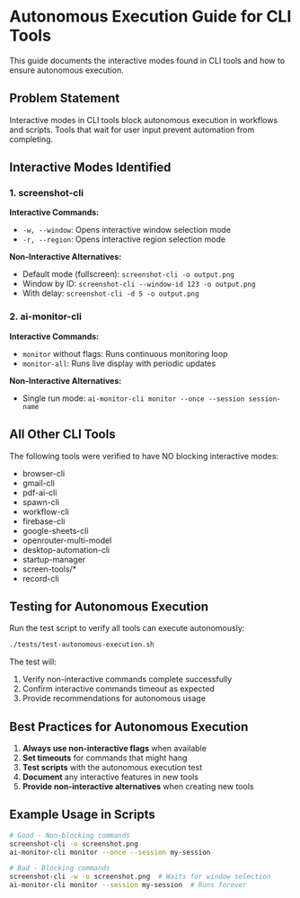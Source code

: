 # Autonomous Execution Guide for CLI Tools

This guide documents the interactive modes found in CLI tools and how to ensure autonomous execution.

## Problem Statement
Interactive modes in CLI tools block autonomous execution in workflows and scripts. Tools that wait for user input prevent automation from completing.

## Interactive Modes Identified

### 1. screenshot-cli
**Interactive Commands:**
- `-w, --window`: Opens interactive window selection mode
- `-r, --region`: Opens interactive region selection mode

**Non-Interactive Alternatives:**
- Default mode (fullscreen): `screenshot-cli -o output.png`
- Window by ID: `screenshot-cli --window-id 123 -o output.png`
- With delay: `screenshot-cli -d 5 -o output.png`

### 2. ai-monitor-cli
**Interactive Commands:**
- `monitor` without flags: Runs continuous monitoring loop
- `monitor-all`: Runs live display with periodic updates

**Non-Interactive Alternatives:**
- Single run mode: `ai-monitor-cli monitor --once --session session-name`

## All Other CLI Tools
The following tools were verified to have NO blocking interactive modes:
- browser-cli
- gmail-cli
- pdf-ai-cli
- spawn-cli
- workflow-cli
- firebase-cli
- google-sheets-cli
- openrouter-multi-model
- desktop-automation-cli
- startup-manager
- screen-tools/*
- record-cli

## Testing for Autonomous Execution

Run the test script to verify all tools can execute autonomously:
```bash
./tests/test-autonomous-execution.sh
```

The test will:
1. Verify non-interactive commands complete successfully
2. Confirm interactive commands timeout as expected
3. Provide recommendations for autonomous usage

## Best Practices for Autonomous Execution

1. **Always use non-interactive flags** when available
2. **Set timeouts** for commands that might hang
3. **Test scripts** with the autonomous execution test
4. **Document** any interactive features in new tools
5. **Provide non-interactive alternatives** when creating new tools

## Example Usage in Scripts

```bash
# Good - Non-blocking commands
screenshot-cli -o screenshot.png
ai-monitor-cli monitor --once --session my-session

# Bad - Blocking commands
screenshot-cli -w -o screenshot.png  # Waits for window selection
ai-monitor-cli monitor --session my-session  # Runs forever
```